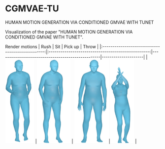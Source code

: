 # CGMVAE-TU
HUMAN MOTION GENERATION VIA CONDITIONED GMVAE WITH TUNET

Visualization of the paper "HUMAN MOTION GENERATION VIA CONDITIONED GMVAE WITH TUNET".

Render motions
| Rush                                              | Sit                                                 | Pick up                                           | Throw               |
|:-------------------------------------------------:|:---------------------------------------------------:|---------------------------------------------------|---------------------|
| <img src="results/rush.gif" height="270" /> |<img src="results/sit.gif" height="270" /> | <img src="results/pickup.gif" height="270" />|<img src="results/throw.gif" height="270" /> |


